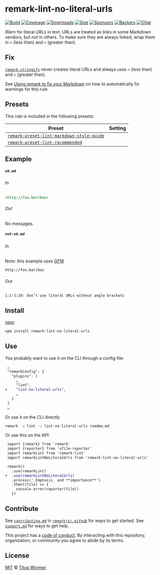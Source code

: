 <!--This file is generated-->

# remark-lint-no-literal-urls

[![Build][build-badge]][build]
[![Coverage][coverage-badge]][coverage]
[![Downloads][downloads-badge]][downloads]
[![Size][size-badge]][size]
[![Sponsors][sponsors-badge]][collective]
[![Backers][backers-badge]][collective]
[![Chat][chat-badge]][chat]

Warn for literal URLs in text.
URLs are treated as links in some Markdown vendors, but not in others.
To make sure they are always linked, wrap them in `<` (less than) and `>`
(greater than).

## Fix

[`remark-stringify`](https://github.com/remarkjs/remark/tree/HEAD/packages/remark-stringify)
never creates literal URLs and always uses `<` (less than) and `>`
(greater than).

See [Using remark to fix your Markdown](https://github.com/remarkjs/remark-lint#using-remark-to-fix-your-markdown)
on how to automatically fix warnings for this rule.

## Presets

This rule is included in the following presets:

| Preset | Setting |
| - | - |
| [`remark-preset-lint-markdown-style-guide`](https://github.com/remarkjs/remark-lint/tree/main/packages/remark-preset-lint-markdown-style-guide) | |
| [`remark-preset-lint-recommended`](https://github.com/remarkjs/remark-lint/tree/main/packages/remark-preset-lint-recommended) | |

## Example

##### `ok.md`

###### In

```markdown
<http://foo.bar/baz>
```

###### Out

No messages.

##### `not-ok.md`

###### In

Note: this example uses [GFM][].

```markdown
http://foo.bar/baz
```

###### Out

```text
1:1-1:19: Don’t use literal URLs without angle brackets
```

## Install

[npm][]:

```sh
npm install remark-lint-no-literal-urls
```

## Use

You probably want to use it on the CLI through a config file:

```diff
 …
 "remarkConfig": {
   "plugins": [
     …
     "lint",
+    "lint-no-literal-urls",
     …
   ]
 }
 …
```

Or use it on the CLI directly

```sh
remark -u lint -u lint-no-literal-urls readme.md
```

Or use this on the API:

```diff
 import {remark} from 'remark'
 import {reporter} from 'vfile-reporter'
 import remarkLint from 'remark-lint'
 import remarkLintNoLiteralUrls from 'remark-lint-no-literal-urls'

 remark()
   .use(remarkLint)
+  .use(remarkLintNoLiteralUrls)
   .process('_Emphasis_ and **importance**')
   .then((file) => {
     console.error(reporter(file))
   })
```

## Contribute

See [`contributing.md`][contributing] in [`remarkjs/.github`][health] for ways
to get started.
See [`support.md`][support] for ways to get help.

This project has a [code of conduct][coc].
By interacting with this repository, organization, or community you agree to
abide by its terms.

## License

[MIT][license] © [Titus Wormer][author]

[build-badge]: https://github.com/remarkjs/remark-lint/workflows/main/badge.svg

[build]: https://github.com/remarkjs/remark-lint/actions

[coverage-badge]: https://img.shields.io/codecov/c/github/remarkjs/remark-lint.svg

[coverage]: https://codecov.io/github/remarkjs/remark-lint

[downloads-badge]: https://img.shields.io/npm/dm/remark-lint-no-literal-urls.svg

[downloads]: https://www.npmjs.com/package/remark-lint-no-literal-urls

[size-badge]: https://img.shields.io/bundlephobia/minzip/remark-lint-no-literal-urls.svg

[size]: https://bundlephobia.com/result?p=remark-lint-no-literal-urls

[sponsors-badge]: https://opencollective.com/unified/sponsors/badge.svg

[backers-badge]: https://opencollective.com/unified/backers/badge.svg

[collective]: https://opencollective.com/unified

[chat-badge]: https://img.shields.io/badge/chat-discussions-success.svg

[chat]: https://github.com/remarkjs/remark/discussions

[npm]: https://docs.npmjs.com/cli/install

[health]: https://github.com/remarkjs/.github

[contributing]: https://github.com/remarkjs/.github/blob/HEAD/contributing.md

[support]: https://github.com/remarkjs/.github/blob/HEAD/support.md

[coc]: https://github.com/remarkjs/.github/blob/HEAD/code-of-conduct.md

[license]: https://github.com/remarkjs/remark-lint/blob/main/license

[author]: https://wooorm.com

[gfm]: https://github.com/remarkjs/remark-gfm
